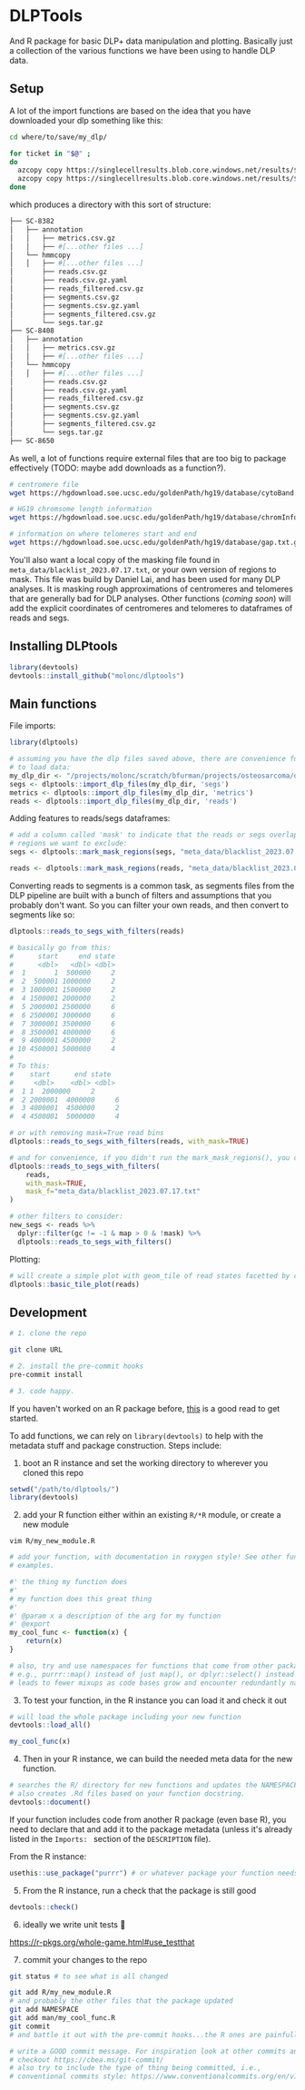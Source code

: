 # DLPTools

And R package for basic DLP+ data manipulation and plotting. Basically just a collection of the various functions we have been using to handle DLP data.

## Setup

A lot of the import functions are based on the idea that you have downloaded your dlp something like this:

```bash
cd where/to/save/my_dlp/

for ticket in "$@" ; 
do
  azcopy copy https://singlecellresults.blob.core.windows.net/results/${ticket}/results/annotation/ ${ticket} --recursive
  azcopy copy https://singlecellresults.blob.core.windows.net/results/${ticket}/results/hmmcopy/ ${ticket} --recursive
done
```

which produces a directory with this sort of structure:

```bash
├── SC-8382
│   ├── annotation
│   │   ├── metrics.csv.gz
│   │   ├── #[...other files ...]
│   └── hmmcopy
│   │   ├── #[...other files ...]
│       ├── reads.csv.gz
│       ├── reads.csv.gz.yaml
│       ├── reads_filtered.csv.gz
│       ├── segments.csv.gz
│       ├── segments.csv.gz.yaml
│       ├── segments_filtered.csv.gz
│       └── segs.tar.gz
├── SC-8408
│   ├── annotation
│   │   ├── metrics.csv.gz
│   │   ├── #[...other files ...]
│   └── hmmcopy
│   │   ├── #[...other files ...]
│       ├── reads.csv.gz
│       ├── reads.csv.gz.yaml
│       ├── reads_filtered.csv.gz
│       ├── segments.csv.gz
│       ├── segments.csv.gz.yaml
│       ├── segments_filtered.csv.gz
│       └── segs.tar.gz
├── SC-8650
```


As well, a lot of functions require external files that are too big to package effectively (TODO: maybe add downloads as a function?).

```bash
# centromere file
wget https://hgdownload.soe.ucsc.edu/goldenPath/hg19/database/cytoBand.txt.gz

# HG19 chromsome length information
wget https://hgdownload.soe.ucsc.edu/goldenPath/hg19/database/chromInfo.txt.gz

# information on where telomeres start and end
wget https://hgdownload.soe.ucsc.edu/goldenPath/hg19/database/gap.txt.gz
```

You'll also want a local copy of the masking file found in `meta_data/blacklist_2023.07.17.txt`, or your own version of regions to mask. This file was build by Daniel Lai, and has been used for many DLP analyses. It is masking rough approximations of centromeres and telomeres that are generally bad for DLP analyses. Other functions (*coming soon*) will add the explicit coordinates of centromeres and telomeres to dataframes of reads and segs.


## Installing DLPtools

```r
library(devtools)
devtools::install_github("molonc/dlptools")
```


## Main functions

File imports:

```R
library(dlptools)

# assuming you have the dlp files saved above, there are convenience functions 
# to load data:
my_dlp_dir <- "/projects/molonc/scratch/bfurman/projects/osteosarcoma/dlp/"
segs <- dlptools::import_dlp_files(my_dlp_dir, 'segs')
metrics <- dlptools::import_dlp_files(my_dlp_dir, 'metrics')
reads <- dlptools::import_dlp_files(my_dlp_dir, 'reads')
```


Adding features to reads/segs dataframes:

```R
# add a column called 'mask' to indicate that the reads or segs overlap with
# regions we want to exclude:
segs <- dlptools::mark_mask_regions(segs, "meta_data/blacklist_2023.07.17.txt")

reads <- dlptools::mark_mask_regions(reads, "meta_data/blacklist_2023.07.17.txt")
```

Converting reads to segments is a common task, as segments files from the DLP pipeline are built with a bunch of filters and assumptions that you probably don't want. So you can filter your own reads, and then convert to segments like so:

```R
dlptools::reads_to_segs_with_filters(reads)

# basically go from this:
#      start     end state
#      <dbl>   <dbl> <dbl>
#  1       1  500000     2
#  2  500001 1000000     2
#  3 1000001 1500000     2
#  4 1500001 2000000     2
#  5 2000001 2500000     6
#  6 2500001 3000000     6
#  7 3000001 3500000     6
#  8 3500001 4000000     6
#  9 4000001 4500000     2
# 10 4500001 5000000     4
#
# To this:
#    start      end state
#     <dbl>    <dbl> <dbl> 
#  1 1  2000000     2    
#  2 2000001  4000000     6
#  3 4000001  4500000     2
#  4 4500001  5000000     4

# or with removing mask=True read bins
dlptools::reads_to_segs_with_filters(reads, with_mask=TRUE)

# and for convenience, if you didn't run the mark_mask_regions(), you can do that here so it happens on the fly
dlptools::reads_to_segs_with_filters(
    reads,
    with_mask=TRUE,
    mask_f="meta_data/blacklist_2023.07.17.txt"
)

# other filters to consider:
new_segs <- reads %>%
  dplyr::filter(gc != -1 & map > 0 & !mask) %>%
  dlptools::reads_to_segs_with_filters()
```


Plotting:

```R
# will create a simple plot with geom_tile of read states facetted by chromosome
dlptools::basic_tile_plot(reads)
```

## Development

```bash
# 1. clone the repo

git clone URL

# 2. install the pre-commit hooks
pre-commit install

# 3. code happy.
```


If you haven't worked on an R package before, [this](https://r-pkgs.org/whole-game.html) is a good read to get started.

To add functions, we can rely on `library(devtools)` to help with the metadata stuff and package construction. Steps include:

1. boot an R instance and set the working directory to wherever you cloned this repo

```R
setwd("/path/to/dlptools/")
library(devtools)
```

2. add your R function either within an existing `R/*R` module, or create a new module

```
vim R/my_new_module.R
```

```R
# add your function, with documentation in roxygen style! See other funcs for 
# examples.

#' the thing my function does
#'
# my function does this great thing
#' 
#' @param x a description of the arg for my function
#' @export
my_cool_func <- function(x) {
    return(x)
}

# also, try and use namespaces for functions that come from other packages, 
# e.g., purrr::map() instead of just map(), or dplyr::select() instead of just select()
# leads to fewer mixups as code bases grow and encounter redundantly named functions.
```

3. To test your function, in the R instance you can load it and check it out

```R
# will load the whole package including your new function
devtools::load_all()

my_cool_func(x)
```

4. Then in your R instance, we can build the needed meta data for the new function.

```R
# searches the R/ directory for new functions and updates the NAMESPACE file.
# also creates .Rd files based on your function docstring.
devtools::document()
```

If your function includes code from another R package (even base R), you need to declare that and add it to the package metadata (unless it's already listed in the `Imports: ` section of the `DESCRIPTION` file).

From the R instance:

```R
usethis::use_package("purrr") # or whatever package your function needs
```


5. From the R instance, run a check that the package is still good

```R
devtools::check()
```

6. ideally we write unit tests 😬

https://r-pkgs.org/whole-game.html#use_testthat

7. commit your changes to the repo

```bash
git status # to see what is all changed

git add R/my_new_module.R
# and probably the other files that the package updated
git add NAMESPACE
git add man/my_cool_func.R
git commit
# and battle it out with the pre-commit hooks...the R ones are painfully slow

# write a GOOD commit message. For inspiration look at other commits and 
# checkout https://cbea.ms/git-commit/
# also try to include the type of thing being committed, i.e.,
# conventional commits style: https://www.conventionalcommits.org/en/v1.0.0/
```
